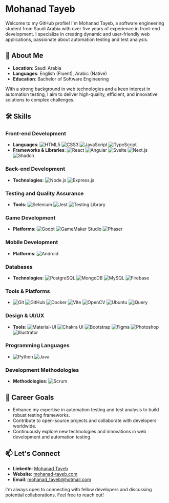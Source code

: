 # Mohanad Tayeb

Welcome to my GitHub profile! I'm Mohanad Tayeb, a software engineering student from Saudi Arabia with over five years of experience in front-end development. I specialize in creating dynamic and user-friendly web applications, passionate about automation testing and test analysis.

## 🚀 About Me

- **Location**: Saudi Arabia
- **Languages**: English (Fluent), Arabic (Native)
- **Education**: Bachelor of Software Engineering

With a strong background in web technologies and a keen interest in automation testing, I aim to deliver high-quality, efficient, and innovative solutions to complex challenges.

## 🛠 Skills

### Front-end Development
- **Languages**: ![HTML5](https://img.shields.io/badge/-HTML5-E34F26?style=flat&logo=html5&logoColor=white) ![CSS3](https://img.shields.io/badge/-CSS3-1572B6?style=flat&logo=css3&logoColor=white) ![JavaScript](https://img.shields.io/badge/-JavaScript-F7DF1E?style=flat&logo=javascript&logoColor=black) ![TypeScript](https://img.shields.io/badge/-TypeScript-3178C6?style=flat&logo=typescript&logoColor=white)
- **Frameworks & Libraries**: ![React](https://img.shields.io/badge/-React-61DAFB?style=flat&logo=react&logoColor=black) ![Angular](https://img.shields.io/badge/-Angular-DD0031?style=flat&logo=angular&logoColor=white) ![Svelte](https://img.shields.io/badge/-Svelte-FF3E00?style=flat&logo=svelte&logoColor=white) ![Next.js](https://img.shields.io/badge/-Next.js-000000?style=flat&logo=next.js&logoColor=white) ![Shadcn](https://img.shields.io/badge/-Shadcn-3178C6?style=flat&logo=shadcn&logoColor=white)

### Back-end Development
- **Technologies**: ![Node.js](https://img.shields.io/badge/-Node.js-339933?style=flat&logo=node.js&logoColor=white) ![Express.js](https://img.shields.io/badge/-Express.js-000000?style=flat&logo=express&logoColor=white)

### Testing and Quality Assurance
- **Tools**: ![Selenium](https://img.shields.io/badge/-Selenium-43B02A?style=flat&logo=selenium&logoColor=white) ![Jest](https://img.shields.io/badge/-Jest-C21325?style=flat&logo=jest&logoColor=white) ![Testing Library](https://img.shields.io/badge/-Testing_Library-E33332?style=flat&logo=testing-library&logoColor=white)

### Game Development
- **Platforms**: ![Godot](https://img.shields.io/badge/-Godot-478CBF?style=flat&logo=godot-engine&logoColor=white) ![GameMaker Studio](https://img.shields.io/badge/-GameMaker_Studio-71C837?style=flat&logo=gamemaker&logoColor=white) ![Phaser](https://img.shields.io/badge/-Phaser-8DB7F5?style=flat)

### Mobile Development
- **Platforms**: ![Android](https://img.shields.io/badge/-Android-3DDC84?style=flat&logo=android&logoColor=white)

### Databases
- **Technologies**: ![PostgreSQL](https://img.shields.io/badge/-PostgreSQL-336791?style=flat&logo=postgresql&logoColor=white) ![MongoDB](https://img.shields.io/badge/-MongoDB-47A248?style=flat&logo=mongodb&logoColor=white) ![MySQL](https://img.shields.io/badge/-MySQL-4479A1?style=flat&logo=mysql&logoColor=white) ![Firebase](https://img.shields.io/badge/-Firebase-FFCA28?style=flat&logo=firebase&logoColor=black)

### Tools & Platforms
- ![Git](https://img.shields.io/badge/-Git-F05032?style=flat&logo=git&logoColor=white) ![GitHub](https://img.shields.io/badge/-GitHub-181717?style=flat&logo=github&logoColor=white) ![Docker](https://img.shields.io/badge/-Docker-2496ED?style=flat&logo=docker&logoColor=white) ![Vite](https://img.shields.io/badge/-Vite-646CFF?style=flat&logo=vite&logoColor=white) ![OpenCV](https://img.shields.io/badge/-OpenCV-5C3EE8?style=flat&logo=opencv&logoColor=white) ![Ubuntu](https://img.shields.io/badge/-Ubuntu-E95420?style=flat&logo=ubuntu&logoColor=white) ![jQuery](https://img.shields.io/badge/-jQuery-0769AD?style=flat&logo=jquery&logoColor=white)

### Design & UI/UX
- **Tools**: ![Material-UI](https://img.shields.io/badge/-Material--UI-0081CB?style=flat&logo=material-ui&logoColor=white) ![Chakra UI](https://img.shields.io/badge/-Chakra--UI-319795?style=flat&logo=chakraui&logoColor=white) ![Bootstrap](https://img.shields.io/badge/-Bootstrap-7952B3?style=flat&logo=bootstrap&logoColor=white) ![Figma](https://img.shields.io/badge/-Figma-F24E1E?style=flat&logo=figma&logoColor=white) ![Photoshop](https://img.shields.io/badge/-Photoshop-31A8FF?style=flat&logo=adobe-photoshop&logoColor=white) ![Illustrator](https://img.shields.io/badge/-Illustrator-FF9A00?style=flat&logo=adobe-illustrator&logoColor=white)

### Programming Languages
- ![Python](https://img.shields.io/badge/-Python-3776AB?style=flat&logo=python&logoColor=white) ![Java](https://img.shields.io/badge/-Java-007396?style=flat&logo=java&logoColor=white)

### Development Methodologies
- **Methodologies**: ![Scrum](https://img.shields.io/badge/-Scrum-6DB33F?style=flat&logo=scrumalliance&logoColor=white)


## 🎯 Career Goals

- Enhance my expertise in automation testing and test analysis to build robust testing frameworks.
- Contribute to open-source projects and collaborate with developers worldwide.
- Continuously explore new technologies and innovations in web development and automation testing.

## 📫 Let's Connect

- **LinkedIn**: [Mohanad Tayeb](https://www.linkedin.com/in/mohanad-tayeb-94a490159/)
- **Website**: [mohanad-tayeb.com](https://mohanad-tayeb.com/)
- **Email**: [mohanad_tayeb@hotmail.com](mailto:mohanad_tayeb@hotmail.com)

I'm always open to connecting with fellow developers and discussing potential collaborations. Feel free to reach out!
